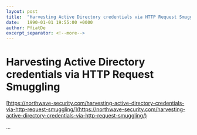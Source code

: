 ```yaml
---
layout: post
title:  "Harvesting Active Directory credentials via HTTP Request Smuggling"
date:   1990-01-01 19:55:00 +0000
author: PfiatDe
excerpt_separator: <!--more-->
---
```


# Harvesting Active Directory credentials via HTTP Request Smuggling

[https://northwave-security.com/harvesting-active-directory-credentials-via-http-request-smuggling/](https://northwave-security.com/harvesting-active-directory-credentials-via-http-request-smuggling/)

...
<!--more-->

